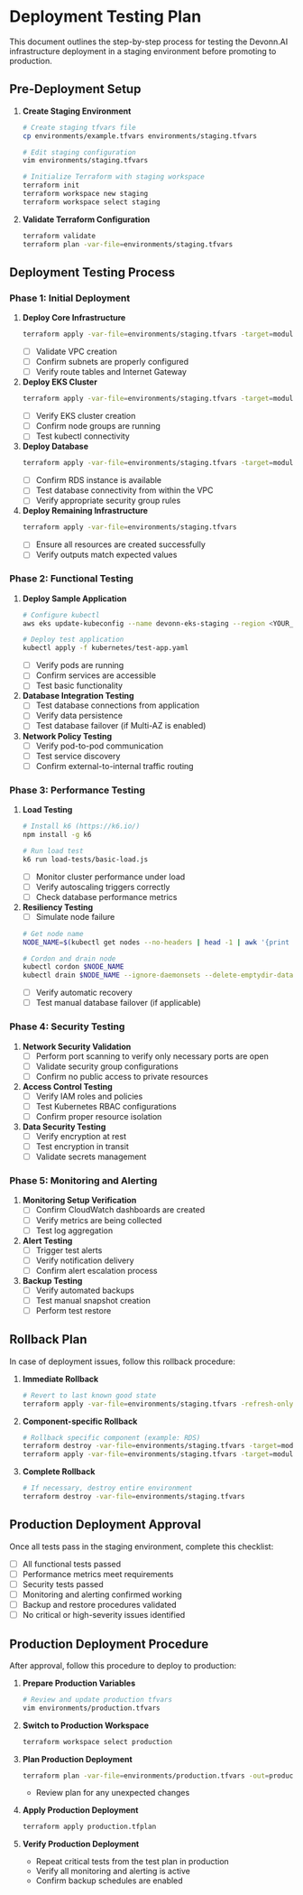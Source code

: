 
# Deployment Testing Plan

This document outlines the step-by-step process for testing the Devonn.AI infrastructure deployment in a staging environment before promoting to production.

## Pre-Deployment Setup

1. **Create Staging Environment**
   ```bash
   # Create staging tfvars file
   cp environments/example.tfvars environments/staging.tfvars
   
   # Edit staging configuration
   vim environments/staging.tfvars
   
   # Initialize Terraform with staging workspace
   terraform init
   terraform workspace new staging
   terraform workspace select staging
   ```

2. **Validate Terraform Configuration**
   ```bash
   terraform validate
   terraform plan -var-file=environments/staging.tfvars
   ```

## Deployment Testing Process

### Phase 1: Initial Deployment

1. **Deploy Core Infrastructure**
   ```bash
   terraform apply -var-file=environments/staging.tfvars -target=module.vpc
   ```
   - [ ] Validate VPC creation
   - [ ] Confirm subnets are properly configured
   - [ ] Verify route tables and Internet Gateway

2. **Deploy EKS Cluster**
   ```bash
   terraform apply -var-file=environments/staging.tfvars -target=module.eks
   ```
   - [ ] Verify EKS cluster creation
   - [ ] Confirm node groups are running
   - [ ] Test kubectl connectivity

3. **Deploy Database**
   ```bash
   terraform apply -var-file=environments/staging.tfvars -target=module.rds
   ```
   - [ ] Confirm RDS instance is available
   - [ ] Test database connectivity from within the VPC
   - [ ] Verify appropriate security group rules

4. **Deploy Remaining Infrastructure**
   ```bash
   terraform apply -var-file=environments/staging.tfvars
   ```
   - [ ] Ensure all resources are created successfully
   - [ ] Verify outputs match expected values

### Phase 2: Functional Testing

1. **Deploy Sample Application**
   ```bash
   # Configure kubectl
   aws eks update-kubeconfig --name devonn-eks-staging --region <YOUR_REGION>
   
   # Deploy test application
   kubectl apply -f kubernetes/test-app.yaml
   ```
   - [ ] Verify pods are running
   - [ ] Confirm services are accessible
   - [ ] Test basic functionality

2. **Database Integration Testing**
   - [ ] Test database connections from application
   - [ ] Verify data persistence
   - [ ] Test database failover (if Multi-AZ is enabled)

3. **Network Policy Testing**
   - [ ] Verify pod-to-pod communication
   - [ ] Test service discovery
   - [ ] Confirm external-to-internal traffic routing

### Phase 3: Performance Testing

1. **Load Testing**
   ```bash
   # Install k6 (https://k6.io/)
   npm install -g k6
   
   # Run load test
   k6 run load-tests/basic-load.js
   ```
   - [ ] Monitor cluster performance under load
   - [ ] Verify autoscaling triggers correctly
   - [ ] Check database performance metrics

2. **Resiliency Testing**
   - [ ] Simulate node failure
   ```bash
   # Get node name
   NODE_NAME=$(kubectl get nodes --no-headers | head -1 | awk '{print $1}')
   
   # Cordon and drain node
   kubectl cordon $NODE_NAME
   kubectl drain $NODE_NAME --ignore-daemonsets --delete-emptydir-data
   ```
   - [ ] Verify automatic recovery
   - [ ] Test manual database failover (if applicable)

### Phase 4: Security Testing

1. **Network Security Validation**
   - [ ] Perform port scanning to verify only necessary ports are open
   - [ ] Validate security group configurations
   - [ ] Confirm no public access to private resources

2. **Access Control Testing**
   - [ ] Verify IAM roles and policies
   - [ ] Test Kubernetes RBAC configurations
   - [ ] Confirm proper resource isolation

3. **Data Security Testing**
   - [ ] Verify encryption at rest
   - [ ] Test encryption in transit
   - [ ] Validate secrets management

### Phase 5: Monitoring and Alerting

1. **Monitoring Setup Verification**
   - [ ] Confirm CloudWatch dashboards are created
   - [ ] Verify metrics are being collected
   - [ ] Test log aggregation

2. **Alert Testing**
   - [ ] Trigger test alerts
   - [ ] Verify notification delivery
   - [ ] Confirm alert escalation process

3. **Backup Testing**
   - [ ] Verify automated backups
   - [ ] Test manual snapshot creation
   - [ ] Perform test restore

## Rollback Plan

In case of deployment issues, follow this rollback procedure:

1. **Immediate Rollback**
   ```bash
   # Revert to last known good state
   terraform apply -var-file=environments/staging.tfvars -refresh-only
   ```

2. **Component-specific Rollback**
   ```bash
   # Rollback specific component (example: RDS)
   terraform destroy -var-file=environments/staging.tfvars -target=module.rds
   terraform apply -var-file=environments/staging.tfvars -target=module.rds
   ```

3. **Complete Rollback**
   ```bash
   # If necessary, destroy entire environment
   terraform destroy -var-file=environments/staging.tfvars
   ```

## Production Deployment Approval

Once all tests pass in the staging environment, complete this checklist:

- [ ] All functional tests passed
- [ ] Performance metrics meet requirements
- [ ] Security tests passed
- [ ] Monitoring and alerting confirmed working
- [ ] Backup and restore procedures validated
- [ ] No critical or high-severity issues identified

## Production Deployment Procedure

After approval, follow this procedure to deploy to production:

1. **Prepare Production Variables**
   ```bash
   # Review and update production tfvars
   vim environments/production.tfvars
   ```

2. **Switch to Production Workspace**
   ```bash
   terraform workspace select production
   ```

3. **Plan Production Deployment**
   ```bash
   terraform plan -var-file=environments/production.tfvars -out=production.tfplan
   ```
   - Review plan for any unexpected changes

4. **Apply Production Deployment**
   ```bash
   terraform apply production.tfplan
   ```

5. **Verify Production Deployment**
   - Repeat critical tests from the test plan in production
   - Verify all monitoring and alerting is active
   - Confirm backup schedules are enabled
